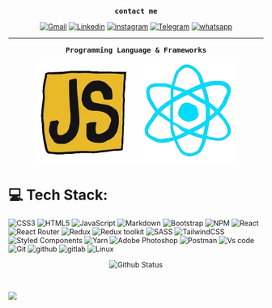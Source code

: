 
<p align="center"><samp><strong>contact me</strong></samp></p>


  
  <p align="center"> 
   <a href="https://mohammadyousefvand1999@gmail.com/"><img src="https://img.shields.io/badge/-Gmail-red?style=for-the-badge&logo=gmail&logoColor=white"          alt="Gmail" /></a>
   <a href="https://www.linkedin.com/in/mohammad-yousefvand-a9b045226/"><img src="https://img.shields.io/badge/-Linkedin-blue?style=for-the-badge&logo=linkedin"    alt="Linkedin" /></a>
   <a href="https://www.instagram.com/mohammad_yousefvand_/"><img src="https://img.shields.io/badge/Instagram-E4405F?style=for-the-badge&logo=instagram&logoColor=white" alt="instagram" /></a>  
   <a href="https://t.me/fcb_6666"><img src="https://img.shields.io/badge/Telegram-blue?style=for-the-badge&logo=telegram&logoColor=white" alt="Telegram"   /></a>
  <a href="https://wa.me/989394094563"><img src="https://img.shields.io/badge/WhatsApp-25D366?style=for-the-badge&logo=whatsapp&logoColor=white" alt="whatsapp"/></a>
  </p>
  
  <hr />
  
  <p align="center"><samp><strong>Programming Language & Frameworks</strong></samp></p>
  <p align="center">
  <img src="js.webp" alt="Javasciprt" />
  <img src="react.webp" alt="Javasciprt" />
  </p>
  
  # 💻 Tech Stack:
![CSS3](https://img.shields.io/badge/css3-%231572B6.svg?style=for-the-badge&logo=css3&logoColor=white)
![HTML5](https://img.shields.io/badge/html5-%23E34F26.svg?style=for-the-badge&logo=html5&logoColor=white)
![JavaScript](https://img.shields.io/badge/javascript-%23323330.svg?style=for-the-badge&logo=javascript&logoColor=%23F7DF1E) 
![Markdown](https://img.shields.io/badge/markdown-%23000000.svg?style=for-the-badge&logo=markdown&logoColor=white) 
![Bootstrap](https://img.shields.io/badge/bootstrap-%23563D7C.svg?style=for-the-badge&logo=bootstrap&logoColor=white)
![NPM](https://img.shields.io/badge/NPM-%23000000.svg?style=for-the-badge&logo=npm&logoColor=white) 
![React](https://img.shields.io/badge/react-%2320232a.svg?style=for-the-badge&logo=react&logoColor=%2361DAFB) 
![React Router](https://img.shields.io/badge/React_Router-CA4245?style=for-the-badge&logo=react-router&logoColor=white)
![Redux](https://img.shields.io/badge/redux-%23593d88.svg?style=for-the-badge&logo=redux&logoColor=white) 
![Redux toolkit](https://img.shields.io/badge/redux-toolkit-%23593d88.svg?style=for-the-badge&logo=redux&logoColor=white) 
![SASS](https://img.shields.io/badge/SASS-hotpink.svg?style=for-the-badge&logo=SASS&logoColor=white) 
![TailwindCSS](https://img.shields.io/badge/tailwindcss-%2338B2AC.svg?style=for-the-badge&logo=tailwind-css&logoColor=white) 
![Styled Components](https://img.shields.io/badge/styled--components-DB7093?style=for-the-badge&logo=styled-components&logoColor=white) 
![Yarn](https://img.shields.io/badge/yarn-%232C8EBB.svg?style=for-the-badge&logo=yarn&logoColor=white) 
![Adobe Photoshop](https://img.shields.io/badge/adobephotoshop-%2331A8FF.svg?style=for-the-badge&logo=adobephotoshop&logoColor=white)
![Postman](https://img.shields.io/badge/Postman-FF6C37?style=for-the-badge&logo=postman&logoColor=white) 
![Vs code](https://img.shields.io/badge/Visual_Studio_Code-0078D4?style=for-the-badge&logo=visual%20studio%20code&logoColor=white)
![Git](https://img.shields.io/badge/-git-gray?style=for-the-badge&logo=git)
![github](https://img.shields.io/badge/-Github-black?style=for-the-badge&logo=github)
![gitlab](https://img.shields.io/badge/-Gitlab-darkorange?style=for-the-badge&logo=gitlab)
![Linux](https://img.shields.io/badge/Linux-FCC624?style=for-the-badge&logo=linux&logoColor=black)

  <p align="center">
  <img src="https://github-readme-stats.vercel.app/api?username=mohammadyousefvand&show_icons=true&hide_border=true&count_private=true&theme=radical" alt="Github   Status" />
  </p>
  <p align="center">
  <img align="center" src="https://github-readme-stats.vercel.app/api/top-langs?username=mohammadyousefvand&show_icons=true&hide_border=true&count_private=true&theme=radical" alt="" />
</p>

![](https://komarev.com/ghpvc/?username=mohammadyousefvand&label=PROFILE+VIEWS)

